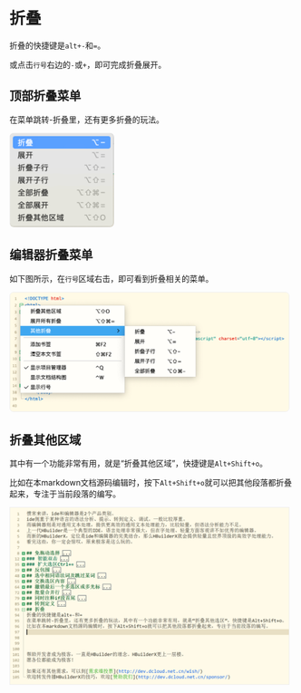 # 折叠

折叠的快捷键是`alt+-`和`=`。

或点击`行号`右边的`-`或`+`，即可完成折叠展开。

## 顶部折叠菜单

在菜单跳转-折叠里，还有更多折叠的玩法。

<img src="/static/snapshots/tutorial/fold/fold_menu.png" style="border: 1px solid #eee; border-radius: 15px; zoom: 48%;"/>

## 编辑器折叠菜单

如下图所示，在`行号`区域右击，即可看到折叠相关的菜单。

<img src="/static/snapshots/tutorial/fold/fold_menu_for_editor.png" style="border: 1px solid #eee; border-radius: 15px; zoom: 48%;"/>

## 折叠其他区域

其中有一个功能非常有用，就是“折叠其他区域”，快捷键是`Alt+Shift+o`。

比如在本markdown文档源码编辑时，按下`Alt+Shift+o`就可以把其他段落都折叠起来，专注于当前段落的编写。

<img src="/static/snapshots/tutorial/fold/fold.png" style="border: 1px solid #eee; zoom: 48%;"/>